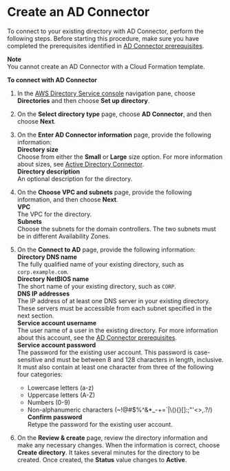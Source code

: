 # Create an AD Connector<a name="create_ad_connector"></a>

To connect to your existing directory with AD Connector, perform the following steps\. Before starting this procedure, make sure you have completed the prerequisites identified in [AD Connector prerequisites](prereq_connector.md)\.

**Note**  
You cannot create an AD Connector with a Cloud Formation template\.

**To connect with AD Connector**

1. In the [AWS Directory Service console](https://console.aws.amazon.com/directoryservicev2/) navigation pane, choose **Directories** and then choose **Set up directory**\.

1. On the **Select directory type** page, choose **AD Connector**, and then choose **Next**\.

1. On the **Enter AD Connector information** page, provide the following information:  
**Directory size**  
Choose from either the **Small** or **Large** size option\. For more information about sizes, see [Active Directory Connector](directory_ad_connector.md)\.  
**Directory description**  
An optional description for the directory\.

1. On the **Choose VPC and subnets** page, provide the following information, and then choose **Next**\.  
**VPC**  
The VPC for the directory\.  
**Subnets**  
Choose the subnets for the domain controllers\. The two subnets must be in different Availability Zones\. 

1. On the **Connect to AD** page, provide the following information:  
**Directory DNS name**  
The fully qualified name of your existing directory, such as `corp.example.com`\.  
**Directory NetBIOS name**  
The short name of your existing directory, such as `CORP`\.  
**DNS IP addresses**  
The IP address of at least one DNS server in your existing directory\. These servers must be accessible from each subnet specified in the next section\.  
**Service account username**  
The user name of a user in the existing directory\. For more information about this account, see the [AD Connector prerequisites](prereq_connector.md)\.  
**Service account password**  
The password for the existing user account\. This password is case\-sensitive and must be between 8 and 128 characters in length, inclusive\. It must also contain at least one character from three of the following four categories:  
   + Lowercase letters \(a\-z\)
   + Uppercase letters \(A\-Z\)
   + Numbers \(0\-9\)
   + Non\-alphanumeric characters \(\~\!@\#$%^&\*\_\-\+=`\|\\\(\)\{\}\[\]:;"'<>,\.?/\)  
**Confirm password**  
Retype the password for the existing user account\.

1. On the **Review & create** page, review the directory information and make any necessary changes\. When the information is correct, choose **Create directory**\. It takes several minutes for the directory to be created\. Once created, the **Status** value changes to **Active**\.